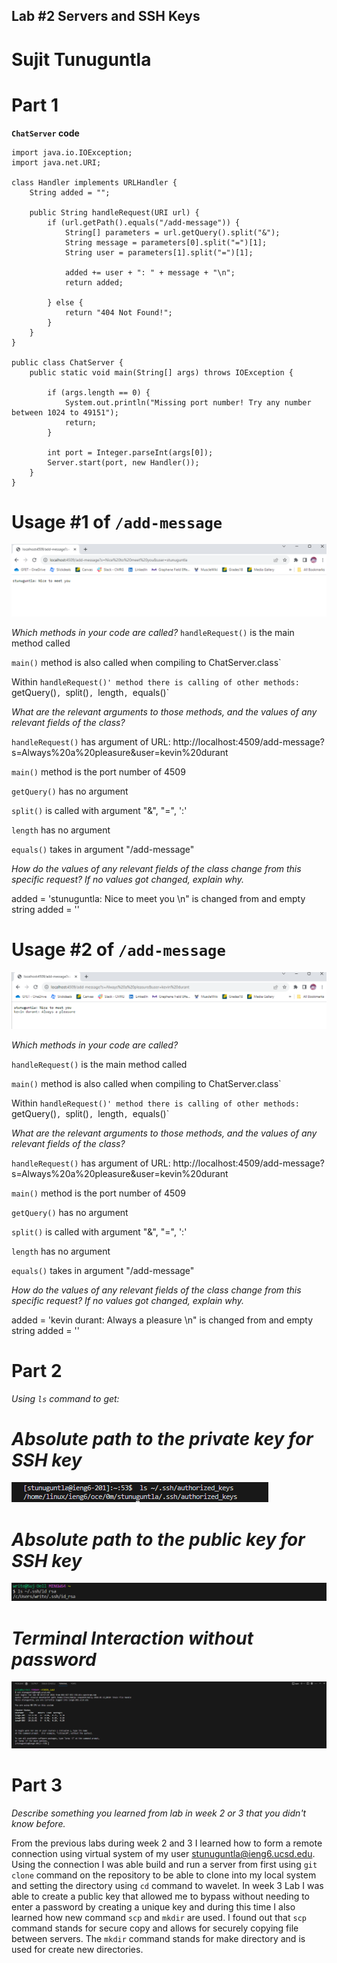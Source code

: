 ## Lab #2 Servers and SSH Keys ##
# Sujit Tunuguntla #

# **Part 1**
**`ChatServer` code**

    import java.io.IOException;
    import java.net.URI;

    class Handler implements URLHandler {
        String added = "";
        
        public String handleRequest(URI url) {
            if (url.getPath().equals("/add-message")) {
                String[] parameters = url.getQuery().split("&");
                String message = parameters[0].split("=")[1];
                String user = parameters[1].split("=")[1];
    
                added += user + ": " + message + "\n";
                return added;
                
            } else {
                return "404 Not Found!";
            }
        }
    }

    public class ChatServer {
        public static void main(String[] args) throws IOException {
        
            if (args.length == 0) {
                System.out.println("Missing port number! Try any number between 1024 to 49151");
                return;
            }
    
            int port = Integer.parseInt(args[0]);
            Server.start(port, new Handler());
        }
    }
# Usage #1 of `/add-message`
![Image](lab2i5.png)

*Which methods in your code are called?*
`handleRequest()` is the main method called 

`main()` method is also called when compiling to ChatServer.class`

Within `handleRequest()' method there is calling of other methods: `getQuery()`, `split()`, `length`, `equals()`

*What are the relevant arguments to those methods, and the values of any relevant fields of the class?*

 `handleRequest()` has argument of URL: http://localhost:4509/add-message?s=Always%20a%20pleasure&user=kevin%20durant

 `main()` method is the port number of 4509
 
 `getQuery()` has no argument
 
 `split()` is called with argument "&", "=", ':'

 `length` has no argument
 
 `equals()` takes in argument "/add-message"
 
 
*How do the values of any relevant fields of the class change from this specific request? If no values got changed, explain why.*

added = 'stunuguntla: Nice to meet you \n" is changed from and empty string added = ''

# Usage #2 of `/add-message`
![Image](lab2i6.png)

*Which methods in your code are called?*

`handleRequest()` is the main method called 

`main()` method is also called when compiling to ChatServer.class`

Within `handleRequest()' method there is calling of other methods: `getQuery()`, `split()`, `length`, `equals()`

*What are the relevant arguments to those methods, and the values of any relevant fields of the class?*

`handleRequest()` has argument of URL: http://localhost:4509/add-message?s=Always%20a%20pleasure&user=kevin%20durant

 `main()` method is the port number of 4509
 
 `getQuery()` has no argument
 
 `split()` is called with argument "&", "=", ':'

 `length` has no argument
 
 `equals()` takes in argument "/add-message"
 
*How do the values of any relevant fields of the class change from this specific request? If no values got changed, explain why.*

added = 'kevin durant: Always a pleasure \n" is changed from and empty string added = ''

# **Part 2**
*Using `ls` command to get:*

# *Absolute path to the private key for SSH key*

![Image](lab2i4.png)

# *Absolute path to the public key for SSH key*
![Image](lab2i2.png)

# *Terminal Interaction without password* #
![Image](lab2i3.png)


# **Part 3**
*Describe something you learned from lab in week 2 or 3 that you didn't know before.*

From the previous labs during week 2 and 3 I learned how to form a remote connection using virtual system of my user stunuguntla@ieng6.ucsd.edu. Using the connection I was able build and run a server from first using `git clone` command on the repository to be able to clone into my local system and setting the directory using `cd` command to wavelet. In week 3 Lab I was able to create a public key that allowed me to bypass without needing to enter a password by creating a unique key and during this time I also learned how new command `scp` and `mkdir` are used. I found out that `scp` command stands for secure copy and allows for securely copying file between servers. The `mkdir` command stands for make directory and is used for create new directories.

